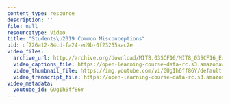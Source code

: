 ```yaml
---
content_type: resource
description: ''
file: null
resourcetype: Video
title: "Students\u2019 Common Misconceptions"
uid: cf726a12-84cd-fa24-ed9b-0f23255aac2e
video_files:
  archive_url: http://archive.org/download/MIT8.03SCF16/MIT8_03SCF16_Educator01_Common_Misconceptions_300k.mp4
  video_captions_file: https://open-learning-course-data-rc.s3.amazonaws.com/8-03sc-physics-iii-vibrations-and-waves-fall-2016/088d095b75af5e589976aa6126821f1c_GUgIh6ff86Y.vtt
  video_thumbnail_file: https://img.youtube.com/vi/GUgIh6ff86Y/default.jpg
  video_transcript_file: https://open-learning-course-data-rc.s3.amazonaws.com/8-03sc-physics-iii-vibrations-and-waves-fall-2016/9b8e10dd634ed68c795d19ac6e2d0ebb_GUgIh6ff86Y.pdf
video_metadata:
  youtube_id: GUgIh6ff86Y
---
```

